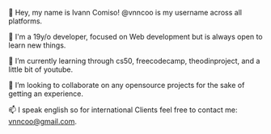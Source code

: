 👋 Hey, my name is Ivann Comiso! @vnncoo is my username across all platforms.

👀 I'm a 19y/o developer, focused on Web development but is always open to learn new things.

🌱 I’m currently learning through cs50, freecodecamp, theodinproject, and a little bit of youtube.

💞️ I’m looking to collaborate on any opensource projects for the sake of getting an experience.

📫 I speak english so for international Clients feel free to contact me: vnncoo@gmail.com.

<!---
My Web Portfolio: (isBeingBuilt)
--->
